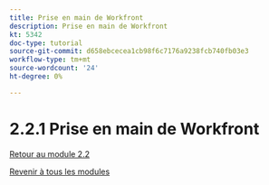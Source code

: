 ```yaml
---
title: Prise en main de Workfront
description: Prise en main de Workfront
kt: 5342
doc-type: tutorial
source-git-commit: d658ebcecea1cb98f6c7176a9238fcb740fb03e3
workflow-type: tm+mt
source-wordcount: '24'
ht-degree: 0%

---
```


# 2.2.1 Prise en main de Workfront

[Retour au module 2.2](./workfront.md)

[Revenir à tous les modules](./../../../overview.md)
